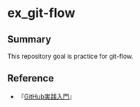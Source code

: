 # ex_git-flow

## Summary
This repository goal is practice for git-flow.

## Reference
* 『[GitHub実践入門](http://www.amazon.co.jp/GitHub%E5%AE%9F%E8%B7%B5%E5%85%A5%E9%96%80-~Pull-Request%E3%81%AB%E3%82%88%E3%82%8B%E9%96%8B%E7%99%BA%E3%81%AE%E5%A4%89%E9%9D%A9-PRESS-plus/dp/477416366X/ref=sr_1_1?ie=UTF8&qid=1455252330&sr=8-1&keywords=github)』
